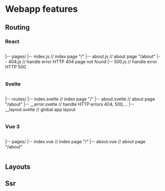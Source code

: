 # Webapp features
## Routing
### React
```jsx
```
|-- pages/
    |-- index.js // index page "/"
    |-- about.js // about page "/about"
    |-- 404.js // handle error HTTP 404 page not found
    |-- 500.js // handle error HTTP 500
```

```

### Svelte
```svelte
```
|-- routes/
    |-- index.svelte // index page "/"
    |-- about.svelte // about page "/about"
    |-- __error.svelte // handle HTTP errors 404, 500,...
    |-- __layout.svelte // global app layout
```

```

### Vue 3
```vue
```
|-- pages/
    |-- index.vue // index page "/"
    |-- about.vue // about page "/about"
```

```

## Layouts
## Ssr
